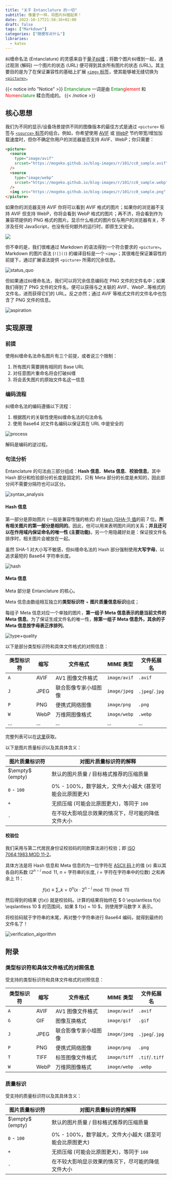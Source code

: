 ```yaml
---
title: "关于 Entanclature 的一切"
subtitle: 像量子一样，将图片纠缠起来！
date: 2022-10-17T21:58:16+02:00
draft: false
tags: ["Markdown"]
categories: ["随便写点什么"]
libraries:
  - katex
---
```


<!--
![](https://mogeko.github.io/blog-images/r/101/)
{{< spoiler >}}{{< /spoiler >}}
&emsp;&emsp;
 -->

纠缠命名法 (Entanclature) 的灵感来自于[量子纠缠](https://zh.wikipedia.org/wiki/量子纏結)；将数个图片纠缠到一起，通过观测 (解码) 一个图片的状态 (URL) 便可得到其余所有图片的状态 (URL)。其主要目的是为了在保证兼容性的基础上扩展 [`<img>` 标签](https://developer.mozilla.org/zh-CN/docs/Web/HTML/Element/img)，使其能够被无缝切换为 [`<picture>`](https://developer.mozilla.org/zh-CN/docs/Web/HTML/Element/picture)。

{{< notice info "Notice" >}}
<span style="color: green;">Entanclature</span> 一词是由 <span style="color: green;">Entan</span><span style="color: red;">glement</span> 和 <span style="color: red;">Nomen</span><span style="color: green;">clature</span> 糅合而成的。
{{< /notice >}}

## 核心思想

我们为不同的显示/设备场景提供不同的图像版本的最佳方式是通过 `<picture>` 标签与 [`<source>` 标签](https://developer.mozilla.org/zh-CN/docs/Web/HTML/Element/source)的组合。例如，你希望使用 [AVIF](https://en.wikipedia.org/wiki/AVIF) 或 [WebP](https://zh.wikipedia.org/wiki/WebP) 节约带宽/增加加载速度时，但你不确定你用户的浏览器是否支持 AVIF、WebP；你只需要：

```html
<picture>
  <source
    type="image/avif"
    srcset="https://mogeko.github.io/blog-images/r/101/cc0_sample.avif"
  />
  <source
    type="image/webp"
    srcset="https://mogeko.github.io/blog-images/r/101/cc0_sample.webp"
  />
  <img src="https://mogeko.github.io/blog-images/r/101/cc0_sample.png" />
</picture>
```

如果你的浏览器支持 AVIF 你将可以看到 AVIF 格式的图片；如果你的浏览器不支持 AVIF 但支持 WebP，你将会看到 WebP 格式的图片；再不济，将会看到作为兼容项提供的 PNG 格式的图片。显示什么格式的图片仅与用户的浏览器有关，不涉及任何 JavaScript，也没有任何额外的运行时，即原生又安全。

<picture>
  <source type="image/avif" srcset="https://mogeko.github.io/blog-images/r/101/cc0_sample.avif" />
  <source type="image/webp" srcset="https://mogeko.github.io/blog-images/r/101/cc0_sample.webp" />
  <img src="https://mogeko.github.io/blog-images/r/101/cc0_sample.png" />
</picture>

但不幸的是，我们很难通过 Markdown 的语法得到一个符合要求的 `<picture>`。Markdown 的图片语法 (`![]()`) 的编译目标是一个 `<img>`；其很难在保证兼容性的前提下，通过扩展语法提供 `<picture>` 所需的冗余信息。

![status_quo](https://mogeko.github.io/blog-images/r/101/1_status_quo.png)

但如果通过纠缠命名法，我们可以将冗余信息编码在 PNG 文件的文件名中；如果我们得到了 PNG 文件的文件名，便可以获得与之关联的 AVIF、WebP...等格式的文件名，进而获得它们的 URL。反之亦然；通过 AVIF 等格式文件的文件名中也包含了 PNG 文件的信息。

![aspiration](https://mogeko.github.io/blog-images/r/101/2_aspiration.png)

## 实现原理

### 前提

使用纠缠命名法命名图片有三个前提，或者说三个限制：

1. 所有图片需要拥有相同的 Base URL
2. 对任意图片重命名将会打破纠缠
3. 将会丢失图片的原始文件名这一信息

### 编码流程

纠缠命名法的编码遵循以下流程：

1. 根据图片的关联性使用纠缠命名法的句法命名
2. 使用 Base64 对文件名编码以保证其在 URL 中是安全的

![process](https://mogeko.github.io/blog-images/r/101/3_process.png)

解码是编码的逆过程。

### 句法分析

Entanclature 的句法由三部分组成：**Hash 信息**、**Meta 信息**、**校验信息**。其中 Hash 部分和检验部分的长度是固定的，只有 Meta 部分的长度是未知的，因此部分间不需要分隔符也可以区分。

![syntax_analysis](https://mogeko.github.io/blog-images/r/101/4_syntax_analysis.png)

#### Hash 信息

第一部分是原始图片 (一般是兼容性强的格式) 的 [Hash (SHA-1) 值](https://zh.wikipedia.org/wiki/SHA-1)的前 7 位。**所有相关图片的第一部分是相同的**。因此，他可以用来表明图片间的关系；**并且还可以在作用域内保证命名的唯一性 (主要功能)**。另一个用隐藏好处是：保证按文件名排序时，相关图片会被放在一起。

虽然 SHA-1 对大小写不敏感，但纠缠命名法的 Hash 部分强制使用**大写字母**，以追求最短的 Base64 字符串长度。

![hash](https://mogeko.github.io/blog-images/r/101/5_hash.png)

#### Meta 信息

Meta 部分是 Entanclature 的核心。

Meta 信息由数组相互独立的**类型标识符** + **图片质量信息标识**组成；

每组子 Meta 信息对应一个单独的图片，**第一组子 Meta 信息表示的是当前文件的 Meta 信息**。为了保证生成文件名的唯一性，**除第一组子 Meta 信息外，其余的子 Meta 信息按字母表正序排列**。

![type+quality](https://mogeko.github.io/blog-images/r/101/6_type+quality.png)

以下是部分类型标识符和具体文件格式的对照信息：

| 类型标识符 | 缩写 | 文件格式             | MIME 类型    | 文件拓展名     |
| ---------- | ---- | -------------------- | ------------ | -------------- |
| `A`        | AVIF | AV1 图像文件格式     | `image/avif` | `.avif`        |
| `J`        | JPEG | 联合影像专家小组图像 | `image/jpeg` | `.jpeg`/`.jpg` |
| `P`        | PNG  | 便携式网络图像       | `image/png`  | `.png`         |
| `W`        | WebP | 万维网图像格式       | `image/webp` | `.webp`        |
| ...        | ...  | ...                  | ...          | ...            |

完整列表可以在[这里](#类型标识符和具体文件格式的对照信息)获取。

以下是图片质量标识以及其具体含义：

| 图片质量标识符   | 对图片质量标识符的解释                                   |
| ---------------- | -------------------------------------------------------- |
| $\empty$ (empty) | 默认的图片质量 / 目标格式推荐的压缩质量                  |
| `0` - `100`      | 0% - 100%，数字越大，文件大小越大 (甚至可能会比原图更大) |
| `+`              | 无损压缩 (可能会比原图更大)，等同于 `100`                |
| `-`              | 在不较大影响显示效果的情况下，尽可能的降低文件大小       |

#### 校验位

我们采用与第二代居民身份证校验码的同款算法进行校验；即 [ISO 7064:1983.MOD 11-2](https://en.wikipedia.org/wiki/ISO/IEC_7064)。

具体方法是将 Hash 信息和 Meta 信息的为一位字符在 [ASCII 码](https://zh.wikipedia.org/wiki/ASCII)上的值 ($x$) 乘以其各自的系数 ($2^{n-i}\bmod{11}$, $n$ = 字符串的长度, $i$ = 字符在字符串中的位数) 之和再余上 $11$：

$$ f(x) \equiv \displaystyle\sum\_{k=0}^{n}(x\cdot2^{n-i}\bmod{11}) \pmod{11} $$

然后得到的结果 ($f(x)$) 就是校验码。计算的结果将始终在 $ 0 \eqslantless f(x) \eqslantless 10 $ 的范围间，如果 $ f(x) = 10 $，则使用罗马数字 X 表示。

将校验码赋于字符串的末尾，再对整个字符串进行 Base64 编码，就得到最终的文件名了！

![verification_algorithm](https://mogeko.github.io/blog-images/r/101/7_verification_algorithm.png)

## 附录

### 类型标识符和具体文件格式的对照信息

受支持的类型标识符和具体文件格式的对照信息：

| 类型标识符 | 缩写 | 文件格式             | MIME 类型    | 文件拓展名     |
| ---------- | ---- | -------------------- | ------------ | -------------- |
| `A`        | AVIF | AV1 图像文件格式     | `image/avif` | `.avif`        |
| `G`        | GIF  | 图像互换格式         | `image/gif`  | `.gif`         |
| `J`        | JPEG | 联合影像专家小组图像 | `image/jpeg` | `.jpeg`/`.jpg` |
| `P`        | PNG  | 便携式网络图像       | `image/png`  | `.png`         |
| `T`        | TIFF | 标签图像文件格式     | `image/tiff` | `.tif`/`.tiff` |
| `W`        | WebP | 万维网图像格式       | `image/webp` | `.webp`        |

### 质量标识

受支持的质量标识符以及其具体含义：

| 图片质量标识符   | 对图片质量标识符的解释                                   |
| ---------------- | -------------------------------------------------------- |
| $\empty$ (empty) | 默认的图片质量 / 目标格式推荐的压缩质量                  |
| `0` - `100`      | 0% - 100%，数字越大，文件大小越大 (甚至可能会比原图更大) |
| `+`              | 无损压缩 (可能会比原图更大)，等同于 `100`                |
| `-`              | 在不较大影响显示效果的情况下，尽可能的降低文件大小       |
